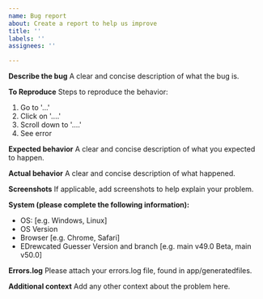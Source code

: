 ```yaml
---
name: Bug report
about: Create a report to help us improve
title: ''
labels: ''
assignees: ''

---
```


**Describe the bug**
A clear and concise description of what the bug is.

**To Reproduce**
Steps to reproduce the behavior:
1. Go to '...'
2. Click on '....'
3. Scroll down to '....'
4. See error

**Expected behavior**
A clear and concise description of what you expected to happen.

**Actual behavior**
A clear and concise description of what happened.

**Screenshots**
If applicable, add screenshots to help explain your problem.

**System (please complete the following information):**
 - OS: [e.g. Windows, Linux]
 - OS Version
 - Browser [e.g. Chrome, Safari]
 - EDrewcated Guesser Version and branch [e.g. main v49.0 Beta, main v50.0]

**Errors.log**
Please attach your errors.log file, found in app/generatedfiles.

**Additional context**
Add any other context about the problem here.
